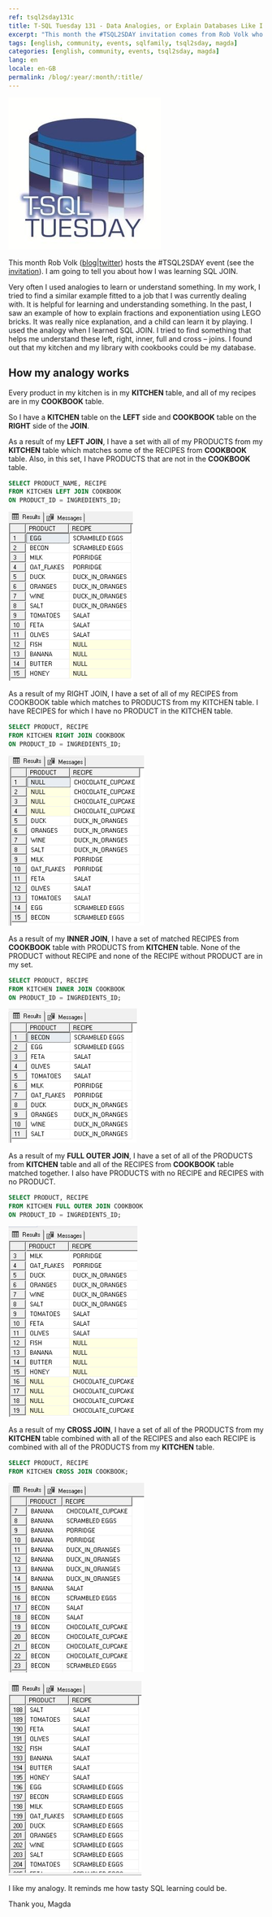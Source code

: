 ```yaml
---
ref: tsql2sday131c
title: T-SQL Tuesday 131 - Data Analogies, or Explain Databases Like I'm Five! – Magda
excerpt: "This month the #TSQL2SDAY invitation comes from Rob Volk who asks about the analogies we use to explain data concepts."
tags: [english, community, events, sqlfamily, tsql2sday, magda]
categories: [english, community, events, tsql2sday, magda]
lang: en
locale: en-GB
permalink: /blog/:year/:month/:title/
---
```


[![T-SQL Tuesday Logo](/assets/images/t-sql-tuesday-logo.jpg)](https://sqlrblog.wordpress.com/2020/10/05/t-sql-tuesday-131-data-analogies-or-explain-databases-like-im-five/ "T-SQL Tuesday invitation")

This month Rob Volk ([blog](https://sqlrblog.wordpress.com/)\|[twitter](https://twitter.com/sql_r)) hosts the #TSQL2SDAY event (see the [invitation](https://sqlrblog.wordpress.com/2020/10/05/t-sql-tuesday-131-data-analogies-or-explain-databases-like-im-five/)). I am going to tell you about how I was learning SQL JOIN.

Very often I used analogies to learn or understand something. In my work, I tried to find a similar example fitted to a job that I was currently dealing with. It is helpful for learning and understanding something.
In the past, I saw an example of how to explain fractions and exponentiation using LEGO bricks. It was really nice explanation, and a child can learn it by playing.
I used the analogy when I learned SQL JOIN. I tried to find something that helps me understand these left, right, inner, full and cross – joins. I found out that my kitchen and my library with cookbooks could be my database.

## How my analogy works

Every product in my kitchen is in my **KITCHEN** table, and all of my recipes are in my **COOKBOOK** table.

So I have a **KITCHEN** table on the **LEFT** side and **COOKBOOK** table on the **RIGHT** side of the **JOIN**.

As a result of my **LEFT JOIN**, I have a set with all of my PRODUCTS from my **KITCHEN** table which matches some of the RECIPES from **COOKBOOK** table. Also, in this set, I have PRODUCTS that are not in the **COOKBOOK** table.

```sql
SELECT PRODUCT_NAME, RECIPE 
FROM KITCHEN LEFT JOIN COOKBOOK
ON PRODUCT_ID = INGREDIENTS_ID;
```

![Result of the LEFT JOIN.](/assets/images/tsql2sday131c_01.png)

As a result of my RIGHT JOIN, I have a set of all of my RECIPES from COOKBOOK table which matches to PRODUCTS from my KITCHEN table. I have RECIPES for which I have no PRODUCT in the KITCHEN table.

```sql
SELECT PRODUCT, RECIPE 
FROM KITCHEN RIGHT JOIN COOKBOOK
ON PRODUCT_ID = INGREDIENTS_ID;
```

![Result of the RIGHT JOIN.](/assets/images/tsql2sday131c_02.png)

As a result of my **INNER JOIN**, I have a set of matched RECIPES from **COOKBOOK** table with PRODUCTS from **KITCHEN** table. None of the PRODUCT without RECIPE and none of the RECIPE without PRODUCT are in my set.

```sql
SELECT PRODUCT, RECIPE 
FROM KITCHEN INNER JOIN COOKBOOK
ON PRODUCT_ID = INGREDIENTS_ID;
```

![Result of the INNER JOIN.](/assets/images/tsql2sday131c_03.png)

As a result of my **FULL OUTER JOIN**, I have a set of all of the PRODUCTS from **KITCHEN** table and all of the RECIPES from **COOKBOOK** table matched together. I also have PRODUCTS with no RECIPE and RECIPES with no PRODUCT.

```sql
SELECT PRODUCT, RECIPE 
FROM KITCHEN FULL OUTER JOIN COOKBOOK
ON PRODUCT_ID = INGREDIENTS_ID;
```

![Result of the FULL OUTER JOIN.](/assets/images/tsql2sday131c_04.png)

As a result of my **CROSS JOIN**, I have a set of all of the PRODUCTS from my **KITCHEN** table combined with all of the RECIPES and also each RECIPE is combined with all of the PRODUCTS from my **KITCHEN** table.

```sql
SELECT PRODUCT, RECIPE 
FROM KITCHEN CROSS JOIN COOKBOOK;
```

![Result of the CROSS JOIN order by PRODUCT](/assets/images/tsql2sday131c_05.png)

![Result of the CROSS JOIN order by RECIPE!](/assets/images/tsql2sday131c_06.png)

I like my analogy. It reminds me how tasty SQL learning could be.

Thank you, Magda